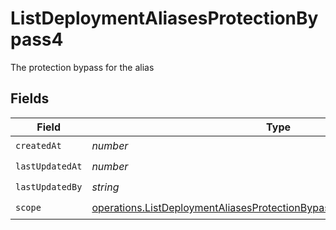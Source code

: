 # ListDeploymentAliasesProtectionBypass4

The protection bypass for the alias


## Fields

| Field                                                                                                                                                              | Type                                                                                                                                                               | Required                                                                                                                                                           | Description                                                                                                                                                        |
| ------------------------------------------------------------------------------------------------------------------------------------------------------------------ | ------------------------------------------------------------------------------------------------------------------------------------------------------------------ | ------------------------------------------------------------------------------------------------------------------------------------------------------------------ | ------------------------------------------------------------------------------------------------------------------------------------------------------------------ |
| `createdAt`                                                                                                                                                        | *number*                                                                                                                                                           | :heavy_check_mark:                                                                                                                                                 | N/A                                                                                                                                                                |
| `lastUpdatedAt`                                                                                                                                                    | *number*                                                                                                                                                           | :heavy_check_mark:                                                                                                                                                 | N/A                                                                                                                                                                |
| `lastUpdatedBy`                                                                                                                                                    | *string*                                                                                                                                                           | :heavy_check_mark:                                                                                                                                                 | N/A                                                                                                                                                                |
| `scope`                                                                                                                                                            | [operations.ListDeploymentAliasesProtectionBypassAliasesResponse200Scope](../../models/operations/listdeploymentaliasesprotectionbypassaliasesresponse200scope.md) | :heavy_check_mark:                                                                                                                                                 | N/A                                                                                                                                                                |